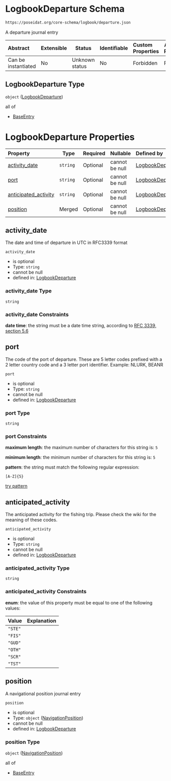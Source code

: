 # LogbookDeparture Schema

```txt
https://poseidat.org/core-schema/logbook/departure.json
```

A departure journal entry


| Abstract            | Extensible | Status         | Identifiable | Custom Properties | Additional Properties | Access Restrictions | Defined In                                                                    |
| :------------------ | ---------- | -------------- | ------------ | :---------------- | --------------------- | ------------------- | ----------------------------------------------------------------------------- |
| Can be instantiated | No         | Unknown status | No           | Forbidden         | Forbidden             | none                | [departure.json](schemas/entry/logbook/departure.json "open original schema") |

## LogbookDeparture Type

`object` ([LogbookDeparture](departure.md))

all of

-   [BaseEntry](measurement-allof-baseentry.md "check type definition")

# LogbookDeparture Properties

| Property                                      | Type     | Required | Nullable       | Defined by                                                                                                                                                       |
| :-------------------------------------------- | -------- | -------- | -------------- | :--------------------------------------------------------------------------------------------------------------------------------------------------------------- |
| [activity_date](#activity_date)               | `string` | Optional | cannot be null | [LogbookDeparture](departure-properties-activity_date.md "https&#x3A;//poseidat.org/core-schema/logbook/departure.json#/properties/activity_date")               |
| [port](#port)                                 | `string` | Optional | cannot be null | [LogbookDeparture](departure-properties-port.md "https&#x3A;//poseidat.org/core-schema/logbook/departure.json#/properties/port")                                 |
| [anticipated_activity](#anticipated_activity) | `string` | Optional | cannot be null | [LogbookDeparture](departure-properties-anticipated_activity.md "https&#x3A;//poseidat.org/core-schema/logbook/departure.json#/properties/anticipated_activity") |
| [position](#position)                         | Merged   | Optional | cannot be null | [LogbookDeparture](departure-properties-navigationposition.md "https&#x3A;//poseidat.org/core-schema/navigation/position.json#/properties/position")             |

## activity_date

The date and time of departure in UTC in RFC3339 format


`activity_date`

-   is optional
-   Type: `string`
-   cannot be null
-   defined in: [LogbookDeparture](departure-properties-activity_date.md "https&#x3A;//poseidat.org/core-schema/logbook/departure.json#/properties/activity_date")

### activity_date Type

`string`

### activity_date Constraints

**date time**: the string must be a date time string, according to [RFC 3339, section 5.6](https://tools.ietf.org/html/rfc3339 "check the specification")

## port

The code of the port of departure. These are 5 letter codes prefixed with a 2 letter country code and a 3 letter port identifier. Example: NLURK, BEANR


`port`

-   is optional
-   Type: `string`
-   cannot be null
-   defined in: [LogbookDeparture](departure-properties-port.md "https&#x3A;//poseidat.org/core-schema/logbook/departure.json#/properties/port")

### port Type

`string`

### port Constraints

**maximum length**: the maximum number of characters for this string is: `5`

**minimum length**: the minimum number of characters for this string is: `5`

**pattern**: the string must match the following regular expression: 

```regexp
[A-Z]{5}
```

[try pattern](https://regexr.com/?expression=%5BA-Z%5D%7B5%7D "try regular expression with regexr.com")

## anticipated_activity

The anticipated activity for the fishing trip. Please check the wiki for the meaning of these codes.


`anticipated_activity`

-   is optional
-   Type: `string`
-   cannot be null
-   defined in: [LogbookDeparture](departure-properties-anticipated_activity.md "https&#x3A;//poseidat.org/core-schema/logbook/departure.json#/properties/anticipated_activity")

### anticipated_activity Type

`string`

### anticipated_activity Constraints

**enum**: the value of this property must be equal to one of the following values:

| Value   | Explanation |
| :------ | ----------- |
| `"STE"` |             |
| `"FIS"` |             |
| `"GUD"` |             |
| `"OTH"` |             |
| `"SCR"` |             |
| `"TST"` |             |

## position

A navigational position journal entry


`position`

-   is optional
-   Type: `object` ([NavigationPosition](departure-properties-navigationposition.md))
-   cannot be null
-   defined in: [LogbookDeparture](departure-properties-navigationposition.md "https&#x3A;//poseidat.org/core-schema/navigation/position.json#/properties/position")

### position Type

`object` ([NavigationPosition](departure-properties-navigationposition.md))

all of

-   [BaseEntry](measurement-allof-baseentry.md "check type definition")
